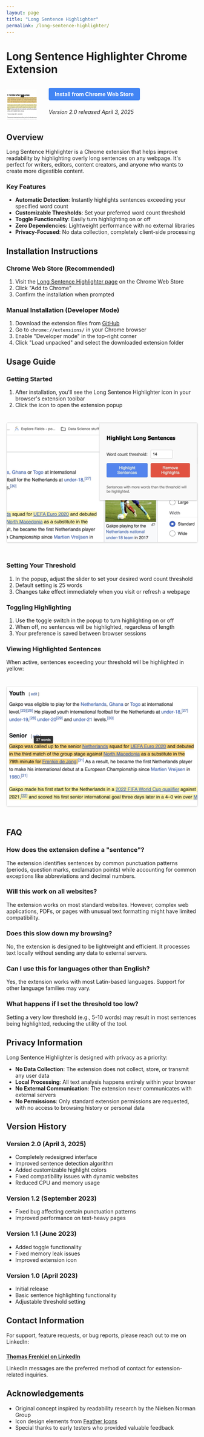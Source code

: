 ```yaml
---
layout: page
title: "Long Sentence Highlighter"
permalink: /long-sentence-highlighter/
---
```


# Long Sentence Highlighter Chrome Extension

<div class="extension-header">
  <img src="/assets/images/LSH1.jpg" alt="Long Sentence Highlighter Icon" class="extension-icon">
  <div>
    <a href="https://chromewebstore.google.com/detail/fgklfjfnajfdfiefdphepgejkgmlplcc" class="install-button">Install from Chrome Web Store</a>
    <p><em>Version 2.0 released April 3, 2025</em></p>
  </div>
</div>

## Overview

Long Sentence Highlighter is a Chrome extension that helps improve readability by highlighting overly long sentences on any webpage. It's perfect for writers, editors, content creators, and anyone who wants to create more digestible content.

### Key Features

- **Automatic Detection**: Instantly highlights sentences exceeding your specified word count
- **Customizable Thresholds**: Set your preferred word count threshold
- **Toggle Functionality**: Easily turn highlighting on or off
- **Zero Dependencies**: Lightweight performance with no external libraries
- **Privacy-Focused**: No data collection, completely client-side processing

## Installation Instructions

### Chrome Web Store (Recommended)

1. Visit the [Long Sentence Highlighter page](https://chromewebstore.google.com/detail/fgklfjfnajfdfiefdphepgejkgmlplcc) on the Chrome Web Store
2. Click "Add to Chrome"
3. Confirm the installation when prompted

### Manual Installation (Developer Mode)

1. Download the extension files from [GitHub](https://github.com/your-username/long-sentence-highlighter)
2. Go to `chrome://extensions/` in your Chrome browser
3. Enable "Developer mode" in the top-right corner
4. Click "Load unpacked" and select the downloaded extension folder

## Usage Guide

### Getting Started

1. After installation, you'll see the Long Sentence Highlighter icon in your browser's extension toolbar
2. Click the icon to open the extension popup

<img src="/assets/images/LSH2.jpg" alt="Extension Popup Interface" class="screenshot">

### Setting Your Threshold

1. In the popup, adjust the slider to set your desired word count threshold
2. Default setting is 25 words
3. Changes take effect immediately when you visit or refresh a webpage

### Toggling Highlighting

1. Use the toggle switch in the popup to turn highlighting on or off
2. When off, no sentences will be highlighted, regardless of length
3. Your preference is saved between browser sessions

### Viewing Highlighted Sentences

When active, sentences exceeding your threshold will be highlighted in yellow:

<img src="/assets/images/LSH3.jpg" alt="Example of Highlighted Sentences" class="screenshot">

## FAQ

### How does the extension define a "sentence"?

The extension identifies sentences by common punctuation patterns (periods, question marks, exclamation points) while accounting for common exceptions like abbreviations and decimal numbers.

### Will this work on all websites?

The extension works on most standard websites. However, complex web applications, PDFs, or pages with unusual text formatting might have limited compatibility.

### Does this slow down my browsing?

No, the extension is designed to be lightweight and efficient. It processes text locally without sending any data to external servers.

### Can I use this for languages other than English?

Yes, the extension works with most Latin-based languages. Support for other language families may vary.

### What happens if I set the threshold too low?

Setting a very low threshold (e.g., 5-10 words) may result in most sentences being highlighted, reducing the utility of the tool.

## Privacy Information

Long Sentence Highlighter is designed with privacy as a priority:

- **No Data Collection**: The extension does not collect, store, or transmit any user data
- **Local Processing**: All text analysis happens entirely within your browser
- **No External Communication**: The extension never communicates with external servers
- **No Permissions**: Only standard extension permissions are requested, with no access to browsing history or personal data

## Version History

### Version 2.0 (April 3, 2025)
- Completely redesigned interface
- Improved sentence detection algorithm
- Added customizable highlight colors
- Fixed compatibility issues with dynamic websites
- Reduced CPU and memory usage

### Version 1.2 (September 2023)
- Fixed bug affecting certain punctuation patterns
- Improved performance on text-heavy pages

### Version 1.1 (June 2023)
- Added toggle functionality
- Fixed memory leak issues
- Improved extension icon

### Version 1.0 (April 2023)
- Initial release
- Basic sentence highlighting functionality
- Adjustable threshold setting

## Contact Information

For support, feature requests, or bug reports, please reach out to me on LinkedIn:

<a href="https://www.linkedin.com/in/thomasfrenkiel/" class="contact-link">Thomas Frenkiel on LinkedIn</a>

LinkedIn messages are the preferred method of contact for extension-related inquiries.

## Acknowledgements

- Original concept inspired by readability research by the Nielsen Norman Group
- Icon design elements from [Feather Icons](https://feathericons.com/)
- Special thanks to early testers who provided valuable feedback

<style>
.extension-header {
  display: flex;
  align-items: center;
  margin: 2rem 0;
}

.extension-icon {
  width: 80px;
  height: 80px;
  margin-right: 2rem;
}

.install-button {
  display: inline-block;
  background-color: #4285F4;
  color: white;
  padding: 0.5rem 1rem;
  border-radius: 4px;
  text-decoration: none;
  font-weight: bold;
  margin-bottom: 0.5rem;
}

.install-button:hover {
  background-color: #3367D6;
}

.screenshot {
  max-width: 100%;
  border: 1px solid #ddd;
  border-radius: 4px;
  margin: 1.5rem 0;
  box-shadow: 0 1px 3px rgba(0,0,0,0.1);
}

.contact-link {
  display: inline-block;
  margin-top: 0.5rem;
  font-weight: bold;
}
</style> 